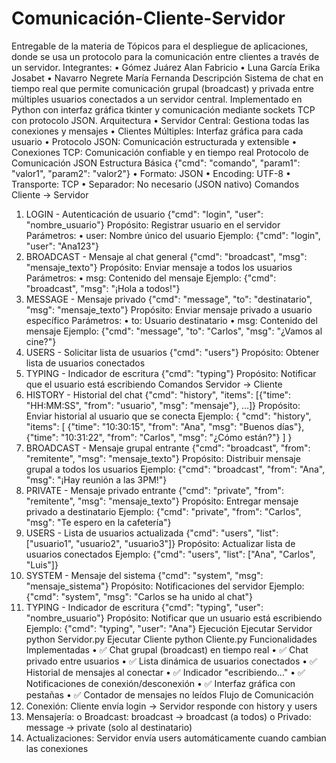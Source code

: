 # Comunicación-Cliente-Servidor
Entregable de la materia de Tópicos para el despliegue de aplicaciones, donde se usa un protocolo para la comunicación entre clientes a través de un servidor.
Integrantes: 
•	Gómez Juárez Alan Fabricio
•	Luna García Erika Josabet
•	Navarro Negrete María Fernanda
Descripción
Sistema de chat en tiempo real que permite comunicación grupal (broadcast) y privada entre múltiples usuarios conectados a un servidor central. Implementado en Python con interfaz gráfica tkinter y comunicación mediante sockets TCP con protocolo JSON.
Arquitectura
•	Servidor Central: Gestiona todas las conexiones y mensajes
•	Clientes Múltiples: Interfaz gráfica para cada usuario
•	Protocolo JSON: Comunicación estructurada y extensible
•	Conexiones TCP: Comunicación confiable y en tiempo real
Protocolo de Comunicación JSON
Estructura Básica
{"cmd": "comando", "param1": "valor1", "param2": "valor2"}
•	Formato: JSON
•	Encoding: UTF-8
•	Transporte: TCP
•	Separador: No necesario (JSON nativo)
Comandos Cliente → Servidor
1. LOGIN - Autenticación de usuario
{"cmd": "login", "user": "nombre_usuario"}
Propósito: Registrar usuario en el servidor
Parámetros:
•	user: Nombre único del usuario
Ejemplo:
{"cmd": "login", "user": "Ana123"}
2. BROADCAST - Mensaje al chat general
{"cmd": "broadcast", "msg": "mensaje_texto"}
Propósito: Enviar mensaje a todos los usuarios
Parámetros:
•	msg: Contenido del mensaje
Ejemplo:
{"cmd": "broadcast", "msg": "¡Hola a todos!"}
3. MESSAGE - Mensaje privado
{"cmd": "message", "to": "destinatario", "msg": "mensaje_texto"}
Propósito: Enviar mensaje privado a usuario específico
Parámetros:
•	to: Usuario destinatario
•	msg: Contenido del mensaje
Ejemplo:
{"cmd": "message", "to": "Carlos", "msg": "¿Vamos al cine?"}
4. USERS - Solicitar lista de usuarios
{"cmd": "users"}
Propósito: Obtener lista de usuarios conectados
5. TYPING - Indicador de escritura
{"cmd": "typing"}
Propósito: Notificar que el usuario está escribiendo
Comandos Servidor → Cliente
1. HISTORY - Historial del chat
{"cmd": "history", "items": [{"time": "HH:MM:SS", "from": "usuario", "msg": "mensaje"}, ...]}
Propósito: Enviar historial al usuario que se conecta
Ejemplo:
{
  "cmd": "history",
  "items": [
    {"time": "10:30:15", "from": "Ana", "msg": "Buenos días"},
    {"time": "10:31:22", "from": "Carlos", "msg": "¿Cómo están?"}
  ]
}
2. BROADCAST - Mensaje grupal entrante
{"cmd": "broadcast", "from": "remitente", "msg": "mensaje_texto"}
Propósito: Distribuir mensaje grupal a todos los usuarios
Ejemplo:
{"cmd": "broadcast", "from": "Ana", "msg": "¡Hay reunión a las 3PM!"}
3. PRIVATE - Mensaje privado entrante
{"cmd": "private", "from": "remitente", "msg": "mensaje_texto"}
Propósito: Entregar mensaje privado a destinatario
Ejemplo:
{"cmd": "private", "from": "Carlos", "msg": "Te espero en la cafetería"}
4. USERS - Lista de usuarios actualizada
{"cmd": "users", "list": ["usuario1", "usuario2", "usuario3"]}
Propósito: Actualizar lista de usuarios conectados
Ejemplo:
{"cmd": "users", "list": ["Ana", "Carlos", "Luis"]}
5. SYSTEM - Mensaje del sistema
{"cmd": "system", "msg": "mensaje_sistema"}
Propósito: Notificaciones del servidor
Ejemplo:
{"cmd": "system", "msg": "Carlos se ha unido al chat"}
6. TYPING - Indicador de escritura
{"cmd": "typing", "user": "nombre_usuario"}
Propósito: Notificar que un usuario está escribiendo
Ejemplo:
{"cmd": "typing", "user": "Ana"}
Ejecución
Ejecutar Servidor
python Servidor.py
Ejecutar Cliente
python Cliente.py
Funcionalidades Implementadas
•	✅ Chat grupal (broadcast) en tiempo real
•	✅ Chat privado entre usuarios
•	✅ Lista dinámica de usuarios conectados
•	✅ Historial de mensajes al conectar
•	✅ Indicador "escribiendo..."
•	✅ Notificaciones de conexión/desconexión
•	✅ Interfaz gráfica con pestañas
•	✅ Contador de mensajes no leídos
Flujo de Comunicación
1.	Conexión: Cliente envía login → Servidor responde con history y users
2.	Mensajería:
o	Broadcast: broadcast → broadcast (a todos)
o	Privado: message → private (solo al destinatario)
3.	Actualizaciones: Servidor envía users automáticamente cuando cambian las conexiones
